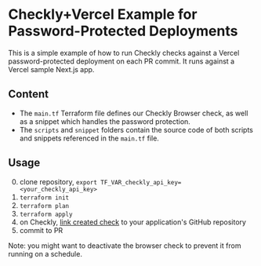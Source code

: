 # Checkly+Vercel Example for Password-Protected Deployments

This is a simple example of how to run Checkly checks against a Vercel password-protected deployment on each PR commit. It runs against a Vercel sample Next.js app.

## Content

* The `main.tf` Terraform file defines our Checkly Browser check, as well as a snippet which handles the password protection.
* The `scripts` and `snippet` folders contain the source code of both scripts and snippets referenced in the `main.tf` file.

## Usage

0. clone repository, `export TF_VAR_checkly_api_key=<your_checkly_api_key>`
1. `terraform init`
2. `terraform plan`
3. `terraform apply`
4. on Checkly, [link created check](https://www.checklyhq.com/docs/cicd/github/) to your application's GitHub repository
5. commit to PR

Note: you might want to deactivate the browser check to prevent it from running on a schedule.